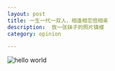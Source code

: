 ```yaml
---
layout: post
title: 一生一代一双人，相逢相恋倍相亲
description:  放一张妹子的照片镇楼
category: opinion

---
```


![hello world](http://bigwavelet.github.io/images/post/vivian.JPG)


